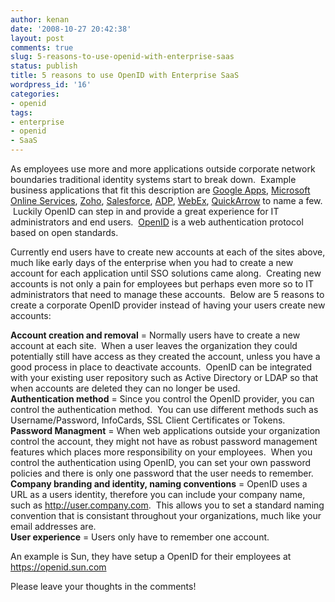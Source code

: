 ```yaml
---
author: kenan
date: '2008-10-27 20:42:38'
layout: post
comments: true
slug: 5-reasons-to-use-openid-with-enterprise-saas
status: publish
title: 5 reasons to use OpenID with Enterprise SaaS
wordpress_id: '16'
categories:
- openid
tags:
- enterprise
- openid
- SaaS
---
```


As employees use more and more applications outside corporate network
boundaries traditional identity systems start to break down.  Example business
applications that fit this description are [Google
Apps](http://www.google.com/a), [Microsoft Online
Services](http://www.microsoft.com/online), [Zoho](http://zoho.com),
[Salesforce](http://www.salesforce.com), [ADP](http://www.adp.com),
[WebEx](http://www.webex.com), [QuickArrow](http://www.quickarrow.com) to name
a few.  Luckily OpenID can step in and provide a great experience for IT
administrators and end users.  [OpenID](http://openid.net) is a web
authentication protocol based on open standards.

Currently end users have to create new accounts at each of the sites above,
much like early days of the enterprise when you had to create a new account
for each application until SSO solutions came along.  Creating new accounts is
not only a pain for employees but perhaps even more so to IT administrators
that need to manage these accounts.  Below are 5 reasons to create a corporate
OpenID provider instead of having your users create new accounts:


**Account creation and removal** = Normally users have to create a new account at each site.  When a user leaves the organization they could potentially still have access as they created the account, unless you have a good process in place to deactivate accounts.  OpenID can be integrated with your existing user repository such as Active Directory or LDAP so that when accounts are deleted they can no longer be used.  
**Authentication method** = Since you control the OpenID provider, you can control the authentication method.  You can use different methods such as Username/Password, InfoCards, SSL Client Certificates or Tokens.  
**Password Managment** = When web applications outside your organization control the account, they might not have as robust password management features which places more responsibility on your employees.  When you control the authentication using OpenID, you can set your own password policies and there is only one password that the user needs to remember.  
**Company branding and identity, naming conventions** = OpenID uses a URL as a users identity, therefore you can include your company name, such as http://user.company.com.  This allows you to set a standard naming convention that is consistant throughout your organizations, much like your email addresses are.  
**User experience** = Users only have to remember one account.  

An example is Sun, they have setup a OpenID for their employees at
https://openid.sun.com

Please leave your thoughts in the comments!

